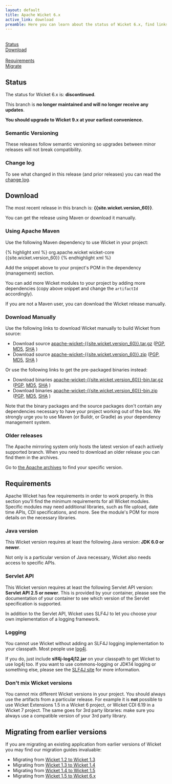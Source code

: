 ```yaml
---
layout: default
title: Apache Wicket 6.x
active_link: download
preamble: Here you can learn about the status of Wicket 6.x, find links to download it, learn how to configure your Maven POM to use Wicket, find the minimal requirements, and migrate your existing application to this Wicket version.
---
```


<div class="button-bar">
	<a class="button" href="#status"><i class="fa fa-info-circle"></i><br>Status</a>
	<a class="button" href="#download"><i class="fa fa-download"></i><br>Download</a>
</div>
<div class="button-bar">
	<a class="button" href="#requirements"><i class="fa fa-exclamation-triangle"></i><br>Requirements</a>
	<a class="button" href="#migrating-from-earlier-versions"><i class="fa fa-history"></i><br>Migrate</a>
</div>

## Status

The status for Wicket 6.x is: **discontinued**.

This branch is **no longer maintained and will no longer receive any updates**.

<i class="fa fa-exclamation-circle"></i>
**You should upgrade to Wicket 9.x at your earliest convenience.**

### Semantic Versioning

These releases follow semantic versioning so upgrades between minor
releases will not break compatibility.

### Change log

To see what changed in this release (and prior releases) you can read
the [change log](https://www.apache.org/dist/wicket/{{site.wicket.version_60}}/CHANGELOG-6.x).

## Download

The most recent release in this branch is: **{{site.wicket.version_60}}**. 

You can get the release using Maven or download it manually.

### Using Apache Maven

Use the following Maven dependency to use Wicket in your project:

{% highlight xml %}
<dependency>
    <groupId>org.apache.wicket</groupId>
    <artifactId>wicket-core</artifactId>
    <version>{{site.wicket.version_60}}</version>
</dependency>
{% endhighlight xml %}

Add the snippet above to your project's POM in the dependency
(management) section.

You can add more Wicket modules to your project by adding more
dependencies (copy above snippet and change the `artifactId`
accordingly).

If you are not a Maven user, you can download the Wicket release manually.

### Download Manually

Use the following links to download Wicket manually to build Wicket
from source:

- Download source [apache-wicket-{{site.wicket.version_60}}.tar.gz](http://www.apache.org/dyn/closer.cgi/wicket/{{site.wicket.version_60}}/apache-wicket-{{site.wicket.version_60}}.tar.gz)
([PGP](https://www.apache.org/dist/wicket/{{site.wicket.version_60}}/apache-wicket-{{site.wicket.version_60}}.tar.gz.asc),
[MD5](https://www.apache.org/dist/wicket/{{site.wicket.version_60}}/apache-wicket-{{site.wicket.version_60}}.tar.gz.md5),
[SHA](https://www.apache.org/dist/wicket/{{site.wicket.version_60}}/apache-wicket-{{site.wicket.version_60}}.tar.gz.sha)
)
- Download source [apache-wicket-{{site.wicket.version_60}}.zip](http://www.apache.org/dyn/closer.cgi/wicket/{{site.wicket.version_60}}/apache-wicket-{{site.wicket.version_60}}.zip)
([PGP](https://www.apache.org/dist/wicket/{{site.wicket.version_60}}/apache-wicket-{{site.wicket.version_60}}.zip.asc),
[MD5](https://www.apache.org/dist/wicket/{{site.wicket.version_60}}/apache-wicket-{{site.wicket.version_60}}.zip.md5),
[SHA](https://www.apache.org/dist/wicket/{{site.wicket.version_60}}/apache-wicket-{{site.wicket.version_60}}.zip.sha)
)

Or use the following links to get the pre-packaged binaries instead:

- Download binaries [apache-wicket-{{site.wicket.version_60}}-bin.tar.gz](http://www.apache.org/dyn/closer.cgi/wicket/{{site.wicket.version_60}}/binaries/apache-wicket-{{site.wicket.version_60}}-bin.tar.gz)
([PGP](https://www.apache.org/dist/wicket/{{site.wicket.version_60}}/binaries/apache-wicket-{{site.wicket.version_60}}-bin.tar.gz.asc),
[MD5](https://www.apache.org/dist/wicket/{{site.wicket.version_60}}/binaries/apache-wicket-{{site.wicket.version_60}}-bin.tar.gz.md5),
[SHA](https://www.apache.org/dist/wicket/{{site.wicket.version_60}}/binaries/apache-wicket-{{site.wicket.version_60}}-bin.tar.gz.sha)
)
- Download binaries [apache-wicket-{{site.wicket.version_60}}-bin.zip](http://www.apache.org/dyn/closer.cgi/wicket/{{site.wicket.version_60}}/binaries/apache-wicket-{{site.wicket.version_60}}-bin.zip)
([PGP](https://www.apache.org/dist/wicket/{{site.wicket.version_60}}/binaries/apache-wicket-{{site.wicket.version_60}}-bin.zip.asc),
[MD5](https://www.apache.org/dist/wicket/{{site.wicket.version_60}}/binaries/apache-wicket-{{site.wicket.version_60}}-bin.zip.md5),
[SHA](https://www.apache.org/dist/wicket/{{site.wicket.version_60}}/binaries/apache-wicket-{{site.wicket.version_60}}-bin.zip.sha)
)

Note that the binary packages and the source packages don't contain any
dependencies necessary to have your project working out of the box. We
strongly urge you to use Maven (or Buildr, or Gradle) as your
dependency management system.

### Older releases

The Apache mirroring system only hosts the latest version of each actively supported branch.
When you need to download an older release you can find them in the archives.

Go to [the Apache archives](https://archive.apache.org/dist/wicket) to find your specific version.

## Requirements

Apache Wicket has few requirements in order to work properly. In this
section you'll find the minimum requirements for all Wicket modules.
Specific modules may need additional libraries, such as file upload,
date time APIs, CDI specifications, and more. See the module's POM for
more details on the necessary libraries.

### Java version

This Wicket version requires at least the following Java version: **JDK 6.0 or newer**.

Not only is a particular version of Java necessary, Wicket also needs
access to specific APIs.

### Servlet API

This Wicket version requires at least the following Servlet API
version: **Servlet API 2.5 or newer**. This is provided by your
container, please see the documentation of your container to see which
version of the Servlet specification is supported.

In addition to the Servlet API, Wicket uses SLF4J to let you choose
your own implementation of a logging framework.

### Logging

You cannot use Wicket without adding an SLF4J logging implementation to
your classpath. Most people use
[log4j](http://logging.apache.org/log4j).

If you do, just include **slf4j-log4j12.jar** on your classpath to get
Wicket to use log4j too. If you want to use commons-logging or JDK14
logging or something else, please see the [SLF4J site](http://www.slf4j.org/faq.html)
for more information.

### Don't mix Wicket versions

You cannot mix different Wicket versions in your project. You should
always use the artifacts from a particular release. For example it is
**not** possible to use Wicket Extensions 1.5 in a Wicket 6 project, or
Wicket CDI 6.19 in a Wicket 7 project. The same goes for 3rd party
libraries: make sure you always use a compatible version of your 3rd
party library.

## Migrating from earlier versions

If you are migrating an existing application from earlier versions of
Wicket you may find our migration guides invaluable:

 * Migrating from [Wicket 1.2 to Wicket 1.3](https://cwiki.apache.org/confluence/display/WICKET/Migrating+to+Wicket+1.3)
 * Migrating from [Wicket 1.3 to Wicket 1.4](https://cwiki.apache.org/confluence/display/WICKET/Migrating+to+Wicket+1.4)
 * Migrating from [Wicket 1.4 to Wicket 1.5](https://cwiki.apache.org/confluence/display/WICKET/Migration+to+Wicket+1.5)
 * Migrating from [Wicket 1.5 to Wicket 6.x](https://cwiki.apache.org/confluence/display/WICKET/Migration+to+Wicket+6.0)

